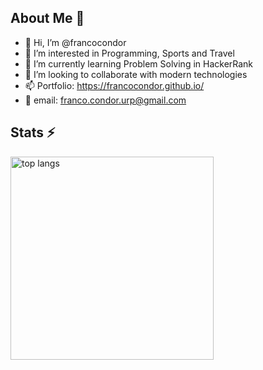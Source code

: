 ## About Me 📱

- 👋 Hi, I’m @francocondor
- 👀 I’m interested in Programming, Sports and Travel
- 🌱 I’m currently learning Problem Solving in HackerRank
- 💞️ I’m looking to collaborate with modern technologies
- 📫 Portfolio: https://francocondor.github.io/
- 📧 email: <a href="mailto:franco.condor.urp@gmail.com">franco.condor.urp@gmail.com</a>

## Stats ⚡
<a href="#">
    <img width=325 align="center"
        src="https://github-readme-stats-francocondor.vercel.app/api/top-langs/?username=francocondor&hide=HTML,blade,css,VBA,C%23,SCSS,Shell,PLpgSQL,Hack,jupyter%20notebook,XSLT,Gherkin&langs_count=8&layout=compact&theme=react&border_radius=10&size_weight=0.5&count_weight=0.5&exclude_repo=github-readme-stats"
        alt="top langs" />
</a>
